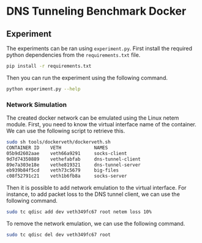 # DNS Tunneling Benchmark Docker

## Experiment

The experiments can be ran using `experiment.py`.
First install the required python dependencies from the `requirements.txt` file.

```bash
pip install -r requirements.txt
```

Then you can run the experiment using the following command.

```bash
python experiment.py --help
```

### Network Simulation

The created docker network can be emulated using the Linux netem module.
First, you need to know the virtual interface name of the container.
We can use the following script to retrieve this.

```bash
sudo sh tools/dockerveth/dockerveth.sh
CONTAINER ID    VETH            NAMES
05b9d2602aae    veth66a9291     socks-client
9d7d74350889    vethefabfab     dns-tunnel-client
89e7a303e18e    vethe819321     dns-tunnel-server
eb939b84f5cd    veth73c5679     big-files
c08f52791c21    veth1b6fb8a     socks-server
```

Then it is possible to add network emulation to the virtual interface.
For instance, to add packet loss to the DNS tunnel client, we can use the following command.

```bash
sudo tc qdisc add dev veth349fc67 root netem loss 10%
```

To remove the network emulation, we can use the following command.

```bash
sudo tc qdisc del dev veth349fc67 root
```
